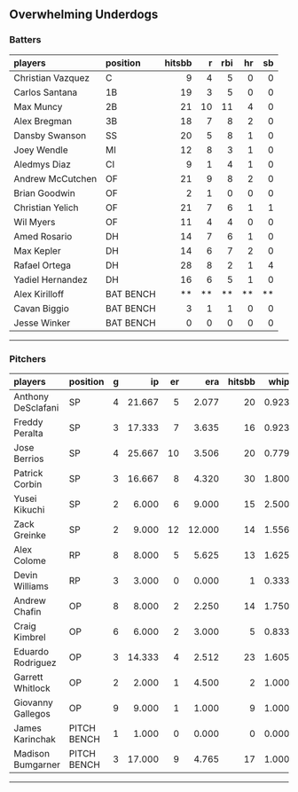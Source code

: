 ## Overwhelming Underdogs

### Batters

 
|players           |position  | hitsbb|  r| rbi| hr| sb| 
|:-----------------|:---------|------:|--:|---:|--:|--:| 
|Christian Vazquez |C         |      9|  4|   5|  0|  0| 
|Carlos Santana    |1B        |     19|  3|   5|  0|  0| 
|Max Muncy         |2B        |     21| 10|  11|  4|  0| 
|Alex Bregman      |3B        |     18|  7|   8|  2|  0| 
|Dansby Swanson    |SS        |     20|  5|   8|  1|  0| 
|Joey Wendle       |MI        |     12|  8|   3|  1|  0| 
|Aledmys Diaz      |CI        |      9|  1|   4|  1|  0| 
|Andrew McCutchen  |OF        |     21|  9|   8|  2|  0| 
|Brian Goodwin     |OF        |      2|  1|   0|  0|  0| 
|Christian Yelich  |OF        |     21|  7|   6|  1|  1| 
|Wil Myers         |OF        |     11|  4|   4|  0|  0| 
|Amed Rosario      |DH        |     14|  7|   6|  1|  0| 
|Max Kepler        |DH        |     14|  6|   7|  2|  0| 
|Rafael Ortega     |DH        |     28|  8|   2|  1|  4| 
|Yadiel Hernandez  |DH        |     16|  6|   5|  1|  0| 
|Alex Kirilloff    |BAT BENCH |     **| **|  **| **| **| 
|Cavan Biggio      |BAT BENCH |      3|  1|   1|  0|  0| 
|Jesse Winker      |BAT BENCH |      0|  0|   0|  0|  0| 


* * *

### Pitchers

 
|players            |position    |  g|     ip| er|    era| hitsbb|  whip| so|  w| sv| 
|:------------------|:-----------|--:|------:|--:|------:|------:|-----:|--:|--:|--:| 
|Anthony DeSclafani |SP          |  4| 21.667|  5|  2.077|     20| 0.923| 15|  2|  0| 
|Freddy Peralta     |SP          |  3| 17.333|  7|  3.635|     16| 0.923| 23|  1|  0| 
|Jose Berrios       |SP          |  4| 25.667| 10|  3.506|     20| 0.779| 27|  1|  0| 
|Patrick Corbin     |SP          |  3| 16.667|  8|  4.320|     30| 1.800| 21|  1|  0| 
|Yusei Kikuchi      |SP          |  2|  6.000|  6|  9.000|     15| 2.500|  6|  0|  0| 
|Zack Greinke       |SP          |  2|  9.000| 12| 12.000|     14| 1.556|  7|  0|  0| 
|Alex Colome        |RP          |  8|  8.000|  5|  5.625|     13| 1.625|  8|  0|  4| 
|Devin Williams     |RP          |  3|  3.000|  0|  0.000|      1| 0.333|  7|  1|  0| 
|Andrew Chafin      |OP          |  8|  8.000|  2|  2.250|     14| 1.750|  7|  1|  2| 
|Craig Kimbrel      |OP          |  6|  6.000|  2|  3.000|      5| 0.833|  9|  0|  0| 
|Eduardo Rodriguez  |OP          |  3| 14.333|  4|  2.512|     23| 1.605| 19|  1|  0| 
|Garrett Whitlock   |OP          |  2|  2.000|  1|  4.500|      2| 1.000|  1|  0|  0| 
|Giovanny Gallegos  |OP          |  9|  9.000|  1|  1.000|      9| 1.000| 11|  1|  6| 
|James Karinchak    |PITCH BENCH |  1|  1.000|  0|  0.000|      0| 0.000|  1|  0|  0| 
|Madison Bumgarner  |PITCH BENCH |  3| 17.000|  9|  4.765|     17| 1.000| 12|  0|  0| 


* * *


